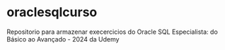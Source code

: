 # oraclesqlcurso
Repositorio para armazenar execercicios do Oracle SQL Especialista: do Básico ao Avançado - 2024 da Udemy
